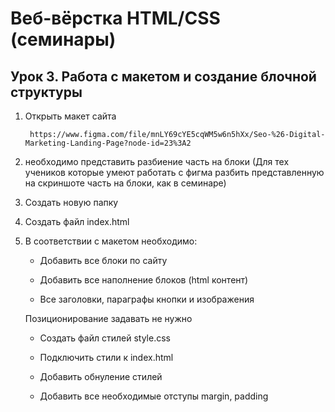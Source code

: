 # Веб-вёрстка HTML/CSS (семинары)

## Урок 3. Работа с макетом и создание блочной структуры

1. Открыть макет сайта 

        https://www.figma.com/file/mnLY69cYE5cqWM5w6n5hXx/Seo-%26-Digital-Marketing-Landing-Page?node-id=23%3A2

2. необходимо представить разбиение часть на блоки (Для тех учеников которые умеют работать с фигма разбить представленную на скриншоте часть на блоки, как в семинаре)

3. Создать новую папку

4. Создать файл index.html

5. В соответствии с макетом необходимо:

    * Добавить все блоки по сайту

    * Добавить все наполнение блоков (html контент)

    * Все заголовки, параграфы кнопки и изображения

    Позиционирование задавать не нужно

    * Создать файл стилей style.css

    * Подключить стили к index.html

    * Добавить обнуление стилей

    * Добавить все необходимые отступы margin, padding